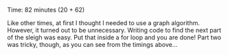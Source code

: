 Time: 82 minutes (20 + 62)

Like other times, at first I thought I needed to use a graph algorithm. However, it turned
out to be unnecessary. Writing code to find the next part of the sleigh was easy. Put that
inside a for loop and you are done! Part two was tricky, though, as you can see from the
timings above...
